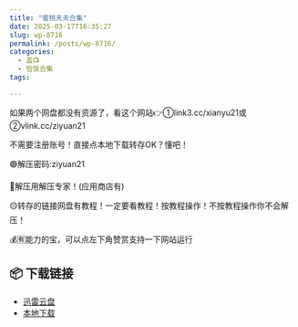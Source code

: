 ```yaml
---
title: "蜜桃夫夫合集"
date: 2025-03-17T16:35:27
slug: wp-8716
permalink: /posts/wp-8716/
categories:
  - 盖📺
  - 恰饭合集
tags:

---
```


如果两个网盘都没有资源了，看这个网站👉①link3.cc/xianyu21或②vlink.cc/ziyuan21

不需要注册账号！直接点本地下载转存OK？懂吧！

🟢解压密码:ziyuan21

🔵解压用解压专家！(应用商店有)

🟡转存的链接网盘有教程！一定要看教程！按教程操作！不按教程操作你不会解压！

💰🈶能力的宝，可以点左下角赞赏支持一下网站运行

## 📦 下载链接
- [迅雷云盘](https://blziyuan21.com/pay-download/8716?key=7d5f9e2627&down_id=0)
- [本地下载](https://blziyuan21.com/pay-download/8716?key=7d5f9e2627&down_id=1)

